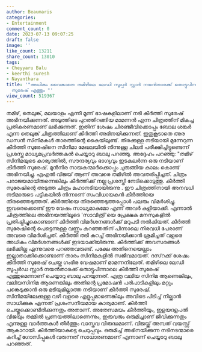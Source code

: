 ```yaml
---
author: Beaumaris
categories:
- Entertainment
comment_count: 0
date: 2023-07-13 09:07:25
draft: false
image: ''
like_count: 13211
share_count: 13010
tags:
- Cheyyaru Balu
- keerthi suresh
- Nayanthara
title: '"അധികം വൈകാതെ തമിഴിലെ ലേഡി സൂപ്പർ സ്റ്റാർ നയൻതാരക്ക് തൊട്ടുപിന്നിൽ കീർത്തി
  സുരേഷ് എത്തും "'
view_count: 519367
---
```


തമിഴ്, തെലുങ്ക്, മലയാളം എന്നീ മൂന്ന് ഭാഷകളിലാണ് നടി കീർത്തി സുരേഷ് അഭിനയിക്കുന്നത്. അടുത്തിടെ പുറത്തിറങ്ങിയ മാമന്നൻ എന്ന ചിത്രത്തിന് മികച്ച പ്രതികരണമാണ് ലഭിക്കുന്നത്. ഇതിന് ശേഷം ചിരഞ്ജീവിക്കൊപ്പം ബോല ശങ്കർ എന്ന തെലുങ്ക് ചിത്രത്തിലാണ് കീർത്തി അഭിനയിക്കുന്നത്. ഇതുകൂടാതെ അര ഡസൻ സിനിമകൾ താരത്തിന്റെ കൈയിലുണ്ട്. തിരക്കുള്ള നടിയായി മുന്നേറുന്ന കീർത്തി സുരേഷിനെ സിനിമാ മേഖലയിൽ നിന്നുള്ള ചിലർ പരീക്ഷിച്ചിട്ടുണ്ടെന്ന് പ്രശസ്ത മാധ്യമപ്രവർത്തകൻ ചെയ്യാറു ബാലു പറഞ്ഞു. അദ്ദേഹം പറഞ്ഞു: "തമിഴ് സിനിമയുടെ കാര്യത്തിൽ, സൗന്ദര്യവും ഭാഗ്യവും ഇടകലർന്ന ഒരു നടിയാണ് കീർത്തി സുരേഷ്. മുൻനിര നായകന്മാർക്കൊപ്പം ചുരുങ്ങിയ കാലം കൊണ്ട് അഭിനയിച്ചു. എഎൽ വിജയ് ആണ് അവരെ തമിഴിൽ അവതരിപ്പിച്ചത്. ചിത്രം പരാജയമായിരുന്നെങ്കിലും കീർത്തിക്ക് നല്ല പ്രശസ്തി നേടിക്കൊടുത്തു. [](https://cdn.boolokam.com/articles/2023/07/wfgggggggg.jpeg)കീർത്തി സുരേഷിന്റെ അടുത്ത ചിത്രം മഹാനടിയായിരുന്നു . ഈ ചിത്രത്തിനായി അനവധി നടിമാരുടെ പട്ടികയിൽ നിന്നാണ് സംവിധായകൻ കീർത്തിയെ തിരഞ്ഞെടുത്തത്. കീർത്തിയെ തിരഞ്ഞെടുത്തപ്പോൾ പലരും വിമർശിച്ചു. ഇവരെക്കൊണ്ട് ഈ വേഷം സാധ്യമാകുമോ എന്ന് അവർ കളിയാക്കി. എന്നാൽ ചിത്രത്തിലെ അഭിനയത്തിലൂടെ 'സാവിത്രി'യെ പ്രേക്ഷക മനസുകളിൽ പ്രതിഷ്ഠിച്ചുകൊണ്ടാണ് കീർത്തി വിമർശനങ്ങൾക്ക് മറുപടി നൽകിയത്. കീർത്തി സുരേഷിന്റെ പെട്ടെന്നുള്ള വണ്ണം കുറഞ്ഞതിന് പിന്നാലെ നിരവധി പേരാണ് അവരെ വിമർശിച്ചത്. കീർത്തി തടി കുറച്ച് അഭിനയിക്കാൻ ശ്രമിച്ചത് വളരെ അധികം വിമർശനങ്ങൾക്ക് ഇടയാക്കിയിരുന്നു. കീർത്തിക്ക് അവസരങ്ങൾ ലഭിക്കില്ല എന്നുവരെ പറഞ്ഞവരുണ്ട്. പക്ഷേ അതിനെയെല്ലാം ഇല്ലാതാക്കിക്കൊണ്ടാണ് താരം സിനിമകളിൽ സജീവമായത്. ദസ്‌റക്ക് ശേഷം കീർത്തി സുരേഷ് ചെയ്ത ഗംഭീര വേഷമാണ് മാമന്നനിലേത്. തമിഴിലെ ലേഡി സൂപ്പർഡ സ്റ്റാർ നയൻതാരക്ക് തൊട്ടുപിന്നാലെ കീർത്തി സുരേഷ് എത്തുമെന്നാണ് ചെയ്യാറു ബാലു പറയുന്നത്. എത്ര വലിയ സിനിമ ആണെങ്കിലും, വലിയസിനിമ ആണെങ്കിലും അതിന്റെ പ്രമോഷൻ പരിപാടികളിലും മറ്റും പങ്കെടുക്കാൻ ഒരു മടിയുമില്ലാത്ത നടിയാണ് കീർത്തി സുരേഷ്. സിനിമയിലേക്കുള്ള വഴി വളരെ എളുപ്പമാണെങ്കിലും അവിടെ പിടിച്ച് നില്ക്കാൻ സാധിക്കുക എന്നത് പ്രശംസനീയമായ കാര്യമാണ്. കീർത്തി ചെയ്തുക്കൊണ്ടിരിക്കുന്നതും അതാണ്. അതേസമയം കീർത്തിയും, ഇളയദളപതി വിജയും തമ്മിൽ പ്രണയത്തിലാണെന്നും, ഇരുവരും ഒരുമിച്ചാണ് ജീവിക്കുന്നതും എന്നുള്ള വാർത്തകൾ തീർത്തും വാസ്തവ വിരുദ്ധമാണ്. വിജയ്ക്ക് അമ്പത് വയസ്സ് ആകാറായി. കീർത്തിയാകട്ടെ ചെറുപ്പവും. ഒരുമിച്ച് അഭിനയിക്കുന്ന നടിനടന്മാരെ കുറിച്ച് ഗോസിപ്പുകൾ വരുന്നത് സാധാരണമാണ് എന്നാണ് ചെയ്യാറു ബാലു പറഞ്ഞത്.